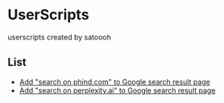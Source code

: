 # UserScripts

userscripts created by satoooh

## List

- [Add "search on phind.com" to Google search result page](/google-search/google_search_to_phind.user.js)
- [Add "search on perplexity.ai" to Google search result page](/google-search/google_search_to_perplexity_ai.user.js)
